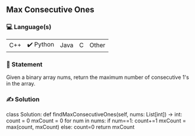 ## Max Consecutive Ones

### 💻 Language(s)

<table>
    <tr>
        <td>  C++</td>
        <td>✔️ Python</td>
        <td>  Java</td>
        <td>  C</td>
        <td>  Other</td>
    </tr>
</table>

### 📖 Statement

Given a binary array nums, return the maximum number of consecutive 1's in the array.

### ✍️ Solution

class Solution:
    def findMaxConsecutiveOnes(self, nums: List[int]) -> int:
        count = 0
        mxCount = 0
        for num in nums:
            if num==1:
                count+=1
                mxCount = max(count, mxCount)
            else:
                count=0
        return mxCount
